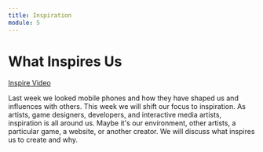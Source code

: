```yaml
---
title: Inspiration
module: 5
---
```


# What Inspires Us <br />

<p><a href="//www.youtube.com/embed/LTxlvS_BYBs" data-lity>Inspire Video</a></p>

Last week we looked mobile phones and how they have shaped us and influences with others. This week we will shift our focus to inspiration. As artists, game designers, developers, and interactive media artists, inspiration is all around us. Maybe it's our environment, other artists, a particular game, a website, or another creator.  We will discuss what inspires us to create and why.
